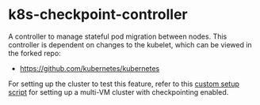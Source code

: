 # k8s-checkpoint-controller
A controller to manage stateful pod migration between nodes. This controller is dependent on changes to the kubelet, which can be viewed in the forked repo:
* https://github.com/kubernetes/kubernetes

For setting up the cluster to test this feature, refer to this [custom setup script](https://github.com/kennethk-1201/kubeadm-scripts/tree/main) for setting up a multi-VM cluster with checkpointing enabled.